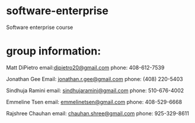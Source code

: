 # software-enterprise
Software enterprise course

# group information:
Matt DiPietro
email:dipietro20@gmail.com
phone: 408-612-7539


Jonathan Gee
Email: jonathan.r.gee@gmail.com
phone: (408) 220-5403


Sindhuja Ramini
email: sindhujaramini@gmail.com
phone: 510-676-4002


Emmeline Tsen
email: emmelinetsen@gmail.com
phone: 408-529-6668


Rajshree Chauhan
email: chauhan.shree@gmail.com
phone: 925-329-8611
